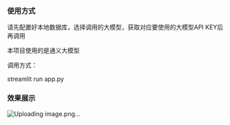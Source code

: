 ### 使用方式

请先配置好本地数据库，选择调用的大模型，获取对应要使用的大模型API KEY后再调用

本项目使用的是通义大模型

调用方式：

streamlit run app.py

### 效果展示

![Uploading image.png…]()

